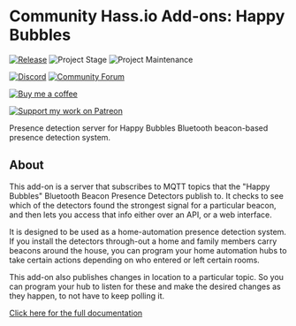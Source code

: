 # Community Hass.io Add-ons: Happy Bubbles

[![Release][release-shield]][release] ![Project Stage][project-stage-shield] ![Project Maintenance][maintenance-shield]

[![Discord][discord-shield]][discord] [![Community Forum][forum-shield]][forum]

[![Buy me a coffee][buymeacoffee-shield]][buymeacoffee]

[![Support my work on Patreon][patreon-shield]][patreon]

Presence detection server for Happy Bubbles Bluetooth beacon-based
presence detection system.

## About

This add-on is a server that subscribes to MQTT topics that the "Happy Bubbles"
Bluetooth Beacon Presence Detectors publish to. It checks to see which of the
detectors found the strongest signal for a particular beacon, and then lets
you access that info either over an API, or a web interface.

It is designed to be used as a home-automation presence detection system.
If you install the detectors through-out a home and family members carry
beacons around the house, you can program your home automation hubs to
take certain actions depending on who entered or left certain rooms.

This add-on also publishes changes in location to a particular topic.
So you can program your hub to listen for these and make the desired changes
as they happen, to not have to keep polling it.

[Click here for the full documentation][docs]

[buymeacoffee-shield]: https://www.buymeacoffee.com/assets/img/guidelines/download-assets-sm-2.svg
[buymeacoffee]: https://www.buymeacoffee.com/frenck
[discord-shield]: https://img.shields.io/discord/478094546522079232.svg
[discord]: https://discord.me/hassioaddons
[docs]: https://github.com/hassio-addons/addon-happy-bubbles/blob/v2.0.0/README.md
[forum-shield]: https://img.shields.io/badge/community-forum-brightgreen.svg
[forum]: https://community.home-assistant.io/t/community-hass-io-add-on-happy-bubbles/53511?u=frenck
[maintenance-shield]: https://img.shields.io/maintenance/yes/2019.svg
[patreon-shield]: https://www.frenck.nl/images/patreon.png
[patreon]: https://www.patreon.com/frenck
[project-stage-shield]: https://img.shields.io/badge/project%20stage-production%20ready-brightgreen.svg
[release-shield]: https://img.shields.io/badge/version-v2.0.0-blue.svg
[release]: https://github.com/hassio-addons/addon-happy-bubbles/tree/v2.0.0